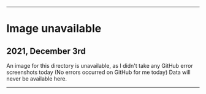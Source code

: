 
***

# Image unavailable

## 2021, December 3rd

An image for this directory is unavailable, as I didn't take any GitHub error screenshots today (No errors occurred on GitHub for me today) Data will never be available here.

***

